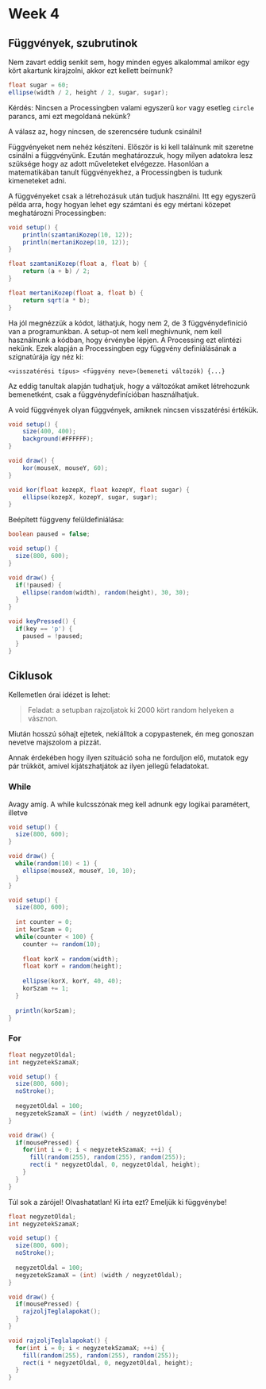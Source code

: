 
# Week 4

## Függvények, szubrutinok

Nem zavart eddig senkit sem, hogy minden egyes alkalommal amikor egy kört akartunk kirajzolni, akkor ezt kellett beírnunk?

```Java
float sugar = 60;
ellipse(width / 2, height / 2, sugar, sugar);
```

Kérdés: Nincsen a Processingben valami egyszerű  `kor` vagy esetleg `circle` parancs, ami ezt megoldaná nekünk?

A válasz az, hogy nincsen, de szerencsére tudunk csinálni!

Függvényeket nem nehéz készíteni. Először is ki kell találnunk mit szeretne csinálni a függvényünk. Ezután meghatározzuk, hogy milyen adatokra lesz szüksége hogy az adott műveleteket elvégezze. Hasonlóan a matematikában tanult függvényekhez, a Processingben is tudunk kimeneteket adni.

A függvényeket csak a létrehozásuk után tudjuk használni. Itt egy egyszerű példa arra, hogy hogyan lehet egy számtani és egy mértani közepet meghatározni Processingben:

```Java
void setup() {
    println(szamtaniKozep(10, 12));
    println(mertaniKozep(10, 12));
}

float szamtaniKozep(float a, float b) {
    return (a + b) / 2;
}

float mertaniKozep(float a, float b) {
    return sqrt(a * b);
}
```

Ha jól megnézzük a kódot, láthatjuk, hogy nem 2, de 3 függvénydefiníció van a programunkban. A setup-ot nem kell meghívnunk, nem kell használnunk a kódban, hogy érvénybe lépjen. A Processing ezt elintézi nekünk. Ezek alapján a Processingben egy függvény definiálásának a szignatúrája így néz ki:

`<visszatérési típus> <függvény neve>(bemeneti változók) {...}`

Az eddig tanultak alapján tudhatjuk, hogy a változókat amiket létrehozunk bemenetként, csak a függvénydefinícióban használhatjuk.

A void függvények olyan függvények, amiknek nincsen visszatérési értékük.

```Java
void setup() {
    size(400, 400);
    background(#FFFFFF);
}

void draw() {
    kor(mouseX, mouseY, 60);
}

void kor(float kozepX, float kozepY, float sugar) {
    ellipse(kozepX, kozepY, sugar, sugar);
}
```

Beépített függveny felüldefiniálása:

```Java
boolean paused = false;

void setup() {
  size(800, 600);
}

void draw() {
  if(!paused) {
    ellipse(random(width), random(height), 30, 30);
  }
}

void keyPressed() {
  if(key == 'p') {
    paused = !paused;
  }
}
```

## Ciklusok

Kellemetlen órai idézet is lehet:

> Feladat: a setupban rajzoljatok ki 2000 kört random helyeken a vásznon.

Miután hosszú sóhajt ejtetek, nekiálltok a copypastenek, én meg gonoszan nevetve majszolom a pizzát.

Annak érdekében hogy ilyen szituáció soha ne forduljon elő, mutatok egy pár trükköt, amivel kijátszhatjátok az ilyen jellegű feladatokat.

### While

Avagy amíg. A while kulcsszónak meg kell adnunk egy logikai paramétert, illetve 

```Java
void setup() {
  size(800, 600);
}

void draw() {
  while(random(10) < 1) {
    ellipse(mouseX, mouseY, 10, 10);
  }
}
```

```Java
void setup() {
  size(800, 600);
  
  int counter = 0;
  int korSzam = 0;
  while(counter < 100) {
    counter += random(10);
    
    float korX = random(width);
    float korY = random(height);  
    
    ellipse(korX, korY, 40, 40);
    korSzam += 1;
  }
  
  println(korSzam);
}
```


### For

```Java
float negyzetOldal;
int negyzetekSzamaX;

void setup() {
  size(800, 600);
  noStroke();
  
  negyzetOldal = 100;
  negyzetekSzamaX = (int) (width / negyzetOldal); 
}

void draw() {
  if(mousePressed) {
    for(int i = 0; i < negyzetekSzamaX; ++i) {
      fill(random(255), random(255), random(255));
      rect(i * negyzetOldal, 0, negyzetOldal, height);
    }
  }
}
```

Túl sok a zárójel! Olvashatatlan! Ki írta ezt? Emeljük ki függvénybe!

```Java
float negyzetOldal;
int negyzetekSzamaX;

void setup() {
  size(800, 600);
  noStroke();
  
  negyzetOldal = 100;
  negyzetekSzamaX = (int) (width / negyzetOldal); 
}

void draw() {
  if(mousePressed) {
    rajzoljTeglalapokat();
  }
}

void rajzoljTeglalapokat() {
  for(int i = 0; i < negyzetekSzamaX; ++i) {
    fill(random(255), random(255), random(255));
    rect(i * negyzetOldal, 0, negyzetOldal, height);
  }
}
```
